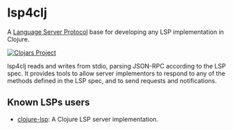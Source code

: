 # lsp4clj

A [Language Server Protocol](https://microsoft.github.io/language-server-protocol/) base for developing any LSP implementation in Clojure.

[![Clojars Project](https://img.shields.io/clojars/v/com.github.clojure-lsp/lsp4clj.svg)](https://clojars.org/com.github.clojure-lsp/lsp4clj)

lsp4clj reads and writes from stdio, parsing JSON-RPC according to the LSP spec. It provides tools to allow server implementors to respond to any of the methods defined in the LSP spec, and to send requests and notifications.

## Known LSPs users

- [clojure-lsp](https://clojure-lsp.io/): A Clojure LSP server implementation.
